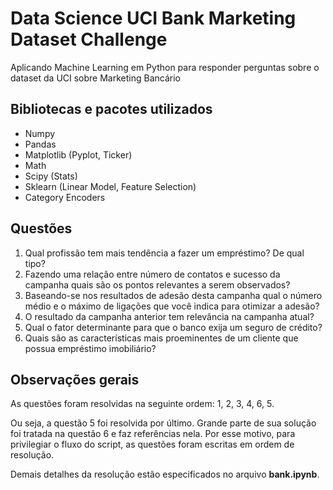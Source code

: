 # Data Science UCI Bank Marketing Dataset Challenge
Aplicando Machine Learning em Python para responder perguntas sobre o dataset da UCI sobre Marketing Bancário

## Bibliotecas e pacotes utilizados
* Numpy  
* Pandas  
* Matplotlib (Pyplot, Ticker)
* Math
* Scipy (Stats)
* Sklearn (Linear Model, Feature Selection)  
* Category Encoders

## Questões
1. Qual profissão tem mais tendência a fazer um empréstimo? De qual tipo?
2. Fazendo uma relação entre número de contatos e sucesso da campanha quais
são os pontos relevantes a serem observados?
3. Baseando-se nos resultados de adesão desta campanha qual o número médio e
o máximo de ligações que você indica para otimizar a adesão?
4. O resultado da campanha anterior tem relevância na campanha atual?
5. Qual o fator determinante para que o banco exija um seguro de crédito?
6. Quais são as características mais proeminentes de um cliente que possua
empréstimo imobiliário?

## Observações gerais
As questões foram resolvidas na seguinte ordem:
1, 2, 3, 4, 6, 5.  
  
Ou seja, a questão 5 foi resolvida por último. Grande parte de sua solução foi tratada na questão 6 e faz referências nela. Por esse motivo, para privilegiar o fluxo do script, as questões foram escritas em ordem de resolução.  
  
Demais detalhes da resolução estão especificados no arquivo **bank.ipynb**.
